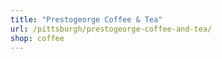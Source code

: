 ```yaml
---
title: "Prestogeorge Coffee & Tea"
url: /pittsburgh/prestogeorge-coffee-and-tea/
shop: coffee
---
```

